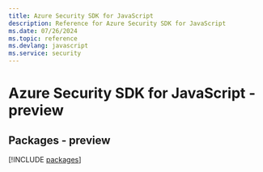 ```yaml
---
title: Azure Security SDK for JavaScript
description: Reference for Azure Security SDK for JavaScript
ms.date: 07/26/2024
ms.topic: reference
ms.devlang: javascript
ms.service: security
---
```

# Azure Security SDK for JavaScript - preview
## Packages - preview
[!INCLUDE [packages](security-index.md)]